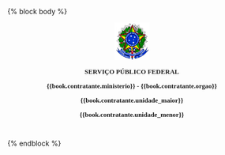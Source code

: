 {% block body %}
<p align="center" style="line-height: 100%"><img src="brasao.png" name="Imagem 1" align="bottom" width="71" height="76" border="0"></p>
<p align="center" style="line-height: 100%"><font face="Arial Narrow, serif" size="2" style="font-size: 10pt"><b>SERVIÇO PÚBLICO FEDERAL</b></font></p>
<p align="center" style="line-height: 100%"><font face="Arial Narrow, serif" size="2" style="font-size: 10pt"><b>{{book.contratante.ministerio}} - {{book.contratante.orgao}}</b></font></p>
<p align="center" style="line-height: 100%"><font face="Arial Narrow, serif" size="2" style="font-size: 10pt"><b>{{book.contratante.unidade_maior}}</b></font></p>
<p align="center" style="line-height: 100%"><font face="Arial Narrow, serif" size="2" style="font-size: 10pt"><b>{{book.contratante.unidade_menor}}</b></font></p>
<p align="center" style="line-height: 100%"><br>
</p>
{% endblock %}

